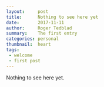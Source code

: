 ```yaml
---
layout:     post
title:      Nothing to see here yet
date:       2017-11-11
author:     Roger Tedblad
summary:    The first entry
categories: personal
thumbnail:  heart
tags:
 - welcome
 - first post
---
```


Nothing to see here yet.
